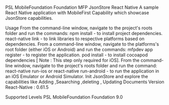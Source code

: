 PSL MobileFoundation Foundation
MFP JsonStore React Native
A sample React Native application with MobileFirst Capability which showcase JsonStore capabilities.

Usage
From the command-line window, navigate to the project's roots folder and run the commands:
npm install - to install project dependencies.
react-native link - to link libraries to respective platforms based on dependencies.
From a command-line window, navigate to the platforms's root folder (either iOS or Android) and run the commands:
mfpdev app register - to register the application.
pod install - to install cocoapod dependencies [ Note : This step only required for iOS].
From the command-line window, navigate to the project's roots folder and run the command:
react-native run-ios or react-native run-android - to run the application in an iOS Emulator or Android Simulator.
Init JsonStore and explore the capabilities like Adding ,Seaarching ,deleting , Updating Documents
Version
React-Native : 0.61.5

Supported Levels
PSL MobileFoundation Foundation 9.0